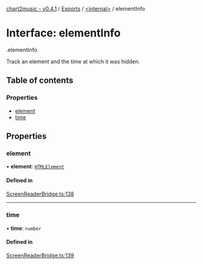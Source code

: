 [chart2music - v0.4.1](../README.md) / [Exports](../modules.md) / [<internal\>](../modules/internal_.md) / elementInfo

# Interface: elementInfo

[<internal>](../modules/internal_.md).elementInfo

Track an element and the time at which it was hidden.

## Table of contents

### Properties

- [element](internal_.elementInfo.md#element)
- [time](internal_.elementInfo.md#time)

## Properties

### element

• **element**: [`HTMLElement`]( https://developer.mozilla.org/en-US/docs/Web/API/HTMLElement )

#### Defined in

[ScreenReaderBridge.ts:138](https://github.com/julianna-langston/chart2music/blob/389a994/src/ScreenReaderBridge.ts#L138)

___

### time

• **time**: `number`

#### Defined in

[ScreenReaderBridge.ts:139](https://github.com/julianna-langston/chart2music/blob/389a994/src/ScreenReaderBridge.ts#L139)
